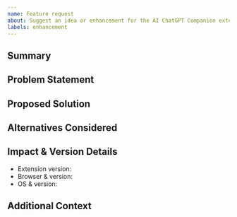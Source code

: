 ```yaml
---
name: Feature request
about: Suggest an idea or enhancement for the AI ChatGPT Companion extension
labels: enhancement
---
```


## Summary
<!-- What is the feature or improvement you are proposing? -->

## Problem Statement
<!-- Describe the problem this feature would solve and who it helps. -->

## Proposed Solution
<!-- Outline your proposed solution. Include mockups or screenshots if relevant. -->

## Alternatives Considered
<!-- List any alternative solutions or features you have considered. -->

## Impact & Version Details
- Extension version: <!-- e.g. 0.4.1 -->
- Browser & version: <!-- e.g. Chrome 124.0.6367.60 -->
- OS & version: <!-- e.g. macOS 14.4 -->

## Additional Context
<!-- Add any other context, references, or related issues. -->
